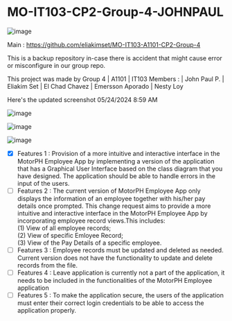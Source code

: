 # MO-IT103-CP2-Group-4-JOHNPAUL

![image](https://github.com/J0eychnpulpey/MO-IT103-CP2-Group-4-JOHNPAUL/assets/106713068/09402a95-34c3-4eb1-b62c-e28af5a4a54e)

Main : https://github.com/eliakimset/MO-IT103-A1101-CP2-Group-4

This is a backup repository in-case there is accident that might cause error or misconfigure in our group repo. 

This project was made by Group 4 | A1101 | IT103 
Members : | John Paul P. | Eliakim Set | El Chad Chavez | Emersson Aporado | Nesty Loy

Here's the updated screenshot 05/24/2024 8:59 AM



![image](https://github.com/eliakimset/MO-IT103-CP2-Group-4/assets/106713068/8e42cd51-e045-4858-b3fa-3330c6048511)

![image](https://github.com/eliakimset/MO-IT103-CP2-Group-4/assets/106713068/8e78c66e-bbd7-4569-8c0c-5f136ad76ad1)

![image](https://github.com/eliakimset/MO-IT103-CP2-Group-4/assets/106713068/37e2cc1f-ca6c-48b2-9543-0e0d3d4abc5b)





- [x] Features 1 : Provision of a more intuitive and interactive interface in the MotorPH Employee App by implementing a version of the application that has a Graphical User Interface based on the class diagram that you have designed. The application should be able to handle errors in the input of the users.
- [ ] Features 2 : The current version of MotorPH Employee App only displays the information of an employee together with his/her pay details once prompted. This change request aims to provide a more intuitive and interactive interface in the MotorPH Employee App by incorporating employee record views.This includes:  
(1) View of all employee records;  
(2) View of specific Emloyee Record;  
(3) View of the Pay Details of a specific employee.
- [ ] Features 3 : Employee records must be updated and deleted as needed. Current version does not have the functionality to update and delete records from the file.
- [ ] Features 4 : Leave application is currently not a part of the application, it needs to be included in the functionalities of the MotorPH Employee application
- [ ] Features 5 : To make the application secure, the users of the application must enter their correct login credentials to be able to access the application properly.
